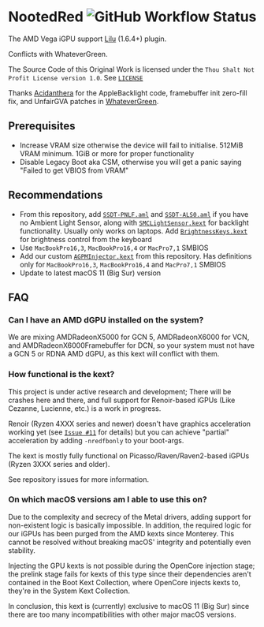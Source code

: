 # NootedRed ![GitHub Workflow Status](https://img.shields.io/github/actions/workflow/status/NootInc/NootedRed/main.yml?branch=master&logo=github&style=for-the-badge)

The AMD Vega iGPU support [Lilu](https://github.com/acidanthera/Lilu) (1.6.4+) plugin.

Conflicts with WhateverGreen.

The Source Code of this Original Work is licensed under the `Thou Shalt Not Profit License version 1.0`. See [`LICENSE`](https://github.com/NootInc/NootedRed/blob/master/LICENSE)

Thanks [Acidanthera](https://github.com/Acidanthera) for the AppleBacklight code, framebuffer init zero-fill fix, and UnfairGVA patches in [WhateverGreen](https://github.com/Acidanthera/WhateverGreen).

## Prerequisites

- Increase VRAM size otherwise the device will fail to initialise. 512MiB VRAM minimum. 1GiB or more for proper functionality
- Disable Legacy Boot aka CSM, otherwise you will get a panic saying "Failed to get VBIOS from VRAM"

## Recommendations

- From this repository, add [`SSDT-PNLF.aml`](Assets/SSDT-PNLF.aml) and [`SSDT-ALS0.aml`](Assets/SSDT-ALS0.aml) if you have no Ambient Light Sensor, along with [`SMCLightSensor.kext`](https://github.com/Acidanthera/VirtualSMC) for backlight functionality. Usually only works on laptops. Add [`BrightnessKeys.kext`](https://github.com/Acidanthera/BrightnessKeys) for brightness control from the keyboard
- Use `MacBookPro16,3`, `MacBookPro16,4` or `MacPro7,1` SMBIOS
- Add our custom [`AGPMInjector.kext`](Assets/AGPMInjector.kext.zip) from this repository. Has definitions only for `MacBookPro16,3`, `MacBookPro16,4` and `MacPro7,1` SMBIOS
- Update to latest macOS 11 (Big Sur) version

## FAQ

### Can I have an AMD dGPU installed on the system?

We are mixing AMDRadeonX5000 for GCN 5, AMDRadeonX6000 for VCN, and AMDRadeonX6000Framebuffer for DCN, so your system must not have a GCN 5 or RDNA AMD dGPU, as this kext will conflict with them.

### How functional is the kext?

This project is under active research and development; There will be crashes here and there, and full support for Renoir-based iGPUs (Like Cezanne, Lucienne, etc.) is a work in progress.

Renoir (Ryzen 4XXX series and newer) doesn't have graphics acceleration working yet (see [`Issue #11`](https://github.com/NootInc/NootedRed/issues/11) for details) but you can achieve "partial" acceleration by adding `-nredfbonly` to your boot-args.

The kext is mostly fully functional on Picasso/Raven/Raven2-based iGPUs (Ryzen 3XXX series and older).

See repository issues for more information.

### On which macOS versions am I able to use this on?

Due to the complexity and secrecy of the Metal drivers, adding support for non-existent logic is basically impossible. In addition, the required logic for our iGPUs has been purged from the AMD kexts since Monterey. This cannot be resolved without breaking macOS' integrity and potentially even stability.

Injecting the GPU kexts is not possible during the OpenCore injection stage; the prelink stage fails for kexts of this type since their dependencies aren't contained in the Boot Kext Collection, where OpenCore injects kexts to, they're in the System Kext Collection.

In conclusion, this kext is (currently) exclusive to macOS 11 (Big Sur) since there are too many incompatibilities with other major macOS versions.
